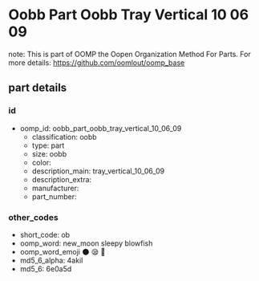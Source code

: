 # Oobb Part Oobb Tray Vertical 10 06 09  

note: This is part of OOMP the Oopen Organization Method For Parts. For more details: https://github.com/oomlout/oomp_base

##  part details





### id
* oomp_id: oobb_part_oobb_tray_vertical_10_06_09
  * classification: oobb
  * type: part
  * size: oobb
  * color: 
  * description_main: tray_vertical_10_06_09
  * description_extra: 
  * manufacturer: 
  * part_number: 

### other_codes
* short_code: ob
* oomp_word: new_moon sleepy blowfish
* oomp_word_emoji :new_moon: :sleepy: :blowfish:
* md5_6_alpha: 4akil
* md5_6: 6e0a5d